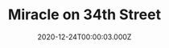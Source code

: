 ---
title: "Miracle on 34th Street"
year: 1994
date: 2020-12-24T00:00:03.000Z
permalink: /almanac/movies/2020-12-24-miracle-on-34th-street/index.html
link: https://letterboxd.com/rknightuk/film/miracle-on-34th-street-1994/1/
rating: 3
---